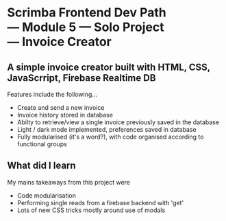 # Scrimba Frontend Dev Path — Module 5 — Solo Project — Invoice Creator

## A simple invoice creator built with HTML, CSS, JavaScrript, Firebase Realtime DB

Features include the following...

- Create and send a new invoice
- Invoice history stored in database
- Abilty to retrieve/view a single invoice previously saved in the database
- Light / dark mode implemented, preferences saved in database
- Fully modularised (it's a word?), with code organised according to functional groups

## What did I learn
My mains takeaways from this project were 
- Code modularisation
- Performing single reads from a firebase backend with 'get'
- Lots of new CSS tricks mostly around use of modals
